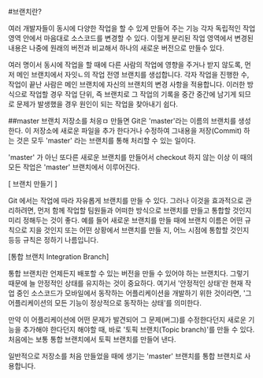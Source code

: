 #브랜치란?

여러 개발자들이 동시에 다양한 작업을 할 수 있게 만들어 주는 기능
각자 독립적인 작업 영역 안에서 마음대로 소스코드를 변경할 수 있다.
이헐게 분리된 작업 영역에서 변경된 내용은 나중에 원래의 버전과 비교해서 하나의 새로운 버전으로 만들수 있다.

여러 명이서 동시에 작업을 할 때에 다른 사람의 작업에 영향을 주거나 받지 않도록,
먼저 메인 브랜치에서 자잇ㄴ의 작업 전영 브랜치를 생섭합니다.
각자 작업을 진행한 수, 작업이 끝난 사람은 메인 브랜치에 자신의 브랜치의 변경 사항을 적용합니다.
이러한 방식으로 작업할 경우 작업 단위, 
즉 브랜치로 그 작업의 기록을 중간 중간에 남기게 되므로 문제가 발생했을 경우 원인이 되는 작업을 찾아내기 쉽다.

##master 브랜치
저장소를 처응ㅁ 만들면 Git은 'master'라는 이름의 브랜치를 생성한다.
이 저장소에 새로운 파일을 추가 한다거나 수정하여 그내용을 저장(Commit) 하는 것은 
모두 'master' 라는 브랜치를 통해 처리할 수 있는 일이다.

'master' 가 아닌 또다른 새로운 브랜치를 만들어서 checkout 하지 않는 이상
이 때의 모든 작업은 'master' 브랜치에서 이루어진다.

[ 브랜치 만들기 ]

Git 에서는 작업에 따라 자유롭게 브랜치를 만들 수 있다. 
그러나 이것을 효과적으로 관리하려면, 먼저 함께 작업할 팀원들과 어떠한 방식으로 브랜치를 만들고 통합할 것인지 미리 정해두는 것이 좋다. 
예를 들어 새로운 브랜치를 만들 때에 브랜치 이름은 어떤 규칙으로 지을 것인지 또는 어떤 상황에서 브랜치를 만들 지, 
어느 시점에 통합할 것인지 등등 규칙은 정하기 나름입니다.

[통합 브랜치 Integration Branch]

통합 브랜치란 언제든지 배포할 수 있는 버전을 만들 수 있어야 하는 브랜치다. 
그렇기 때문에 늘 안정적인 상태를 유지하는 것이 중요하다. 
여기서 '안정적인 상태'란 현재 작업 중인 소스코드가 모바일에서 동작하는 어플리케이션을 개발하기 위한 것이라면, 
'그 어플리케이션의 모든 기능이 정상적으로 동작하는 상태'를 의미한다.

만약 이 어플리케이션에 어떤 문제가 발견되어 
그 문제(버그)를 수정한다던지 새로운 기능을 추가해야 한다던지 해야할 때, 
바로 '토픽 브랜치(Topic branch)'를 만들 수 있다. 
처음에는 보통 통합 브랜치에서 토픽 브랜치를 만들어 낸다.

일반적으로 저장소를 처음 만들었을 때에 생기는 'master' 브랜치를 통합 브랜치로 사용합니다.
